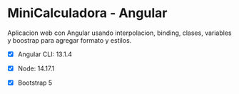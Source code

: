 # MiniCalculadora - Angular

Aplicacion web con Angular usando interpolacion, binding, clases, variables y boostrap para agregar formato y estilos.

- [x] Angular CLI: 13.1.4
- [x] Node: 14.17.1
- [x] Bootstrap 5  

